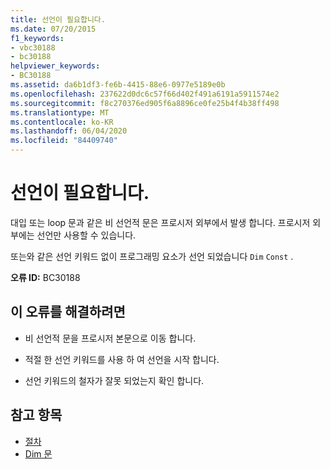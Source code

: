 ```yaml
---
title: 선언이 필요합니다.
ms.date: 07/20/2015
f1_keywords:
- vbc30188
- bc30188
helpviewer_keywords:
- BC30188
ms.assetid: da6b1df3-fe6b-4415-88e6-0977e5189e0b
ms.openlocfilehash: 237622d0dc6c57f66d402f491a6191a5911574e2
ms.sourcegitcommit: f8c270376ed905f6a8896ce0fe25b4f4b38ff498
ms.translationtype: MT
ms.contentlocale: ko-KR
ms.lasthandoff: 06/04/2020
ms.locfileid: "84409740"
---
```

# <a name="declaration-expected"></a>선언이 필요합니다.
대입 또는 loop 문과 같은 비 선언적 문은 프로시저 외부에서 발생 합니다. 프로시저 외부에는 선언만 사용할 수 있습니다.  
  
 또는와 같은 선언 키워드 없이 프로그래밍 요소가 선언 되었습니다 `Dim` `Const` .  
  
 **오류 ID:** BC30188  
  
## <a name="to-correct-this-error"></a>이 오류를 해결하려면  
  
- 비 선언적 문을 프로시저 본문으로 이동 합니다.  
  
- 적절 한 선언 키워드를 사용 하 여 선언을 시작 합니다.  
  
- 선언 키워드의 철자가 잘못 되었는지 확인 합니다.  
  
## <a name="see-also"></a>참고 항목

- [절차](../../programming-guide/language-features/procedures/index.md)
- [Dim 문](../statements/dim-statement.md)
